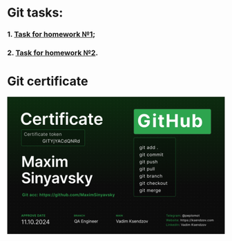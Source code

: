 # Git tasks:
### 1. [Task for homework №1](https://docs.google.com/document/d/1pE3xXj7lBHZyvNlJEyIXiHybtF9nvVeqyz6FH1sRBcw/edit?usp=share_link);
### 2. [Task for homework №2](https://docs.google.com/document/d/14sB_i8gAVVc3szQT5cZNIhHWocJDBgfZ7zRLDXVy49k/edit?usp=sharing).
# Git certificate
![Git certificate](https://github.com/MaximSinyavsky/MaximSinyavsky/blob/main/assets/certificates/vadim-ksendzov-course-certificate-maxim-sinyavsky-git.png)
